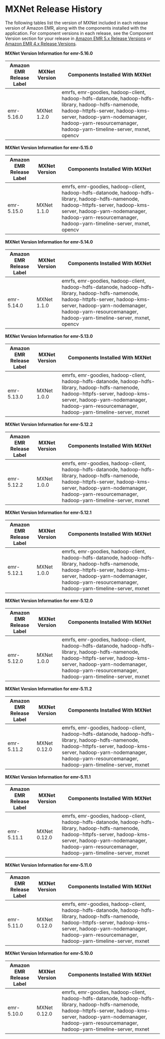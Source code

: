 # MXNet Release History<a name="MXNet-release-history"></a>

The following tables list the version of MXNet included in each release version of Amazon EMR, along with the components installed with the application\. For component versions in each release, see the Component Version section for your release in [Amazon EMR 5\.x Release Versions](emr-release-5x.md) or [Amazon EMR 4\.x Release Versions](emr-release-4x.md)\.


**MXNet Version Information for emr\-5\.16\.0**  

| Amazon EMR Release Label | MXNet Version | Components Installed With MXNet | 
| --- | --- | --- | 
| emr\-5\.16\.0 | MXNet 1\.2\.0 | emrfs, emr\-goodies, hadoop\-client, hadoop\-hdfs\-datanode, hadoop\-hdfs\-library, hadoop\-hdfs\-namenode, hadoop\-httpfs\-server, hadoop\-kms\-server, hadoop\-yarn\-nodemanager, hadoop\-yarn\-resourcemanager, hadoop\-yarn\-timeline\-server, mxnet, opencv | 


**MXNet Version Information for emr\-5\.15\.0**  

| Amazon EMR Release Label | MXNet Version | Components Installed With MXNet | 
| --- | --- | --- | 
| emr\-5\.15\.0 | MXNet 1\.1\.0 | emrfs, emr\-goodies, hadoop\-client, hadoop\-hdfs\-datanode, hadoop\-hdfs\-library, hadoop\-hdfs\-namenode, hadoop\-httpfs\-server, hadoop\-kms\-server, hadoop\-yarn\-nodemanager, hadoop\-yarn\-resourcemanager, hadoop\-yarn\-timeline\-server, mxnet, opencv | 


**MXNet Version Information for emr\-5\.14\.0**  

| Amazon EMR Release Label | MXNet Version | Components Installed With MXNet | 
| --- | --- | --- | 
| emr\-5\.14\.0 | MXNet 1\.1\.0 | emrfs, emr\-goodies, hadoop\-client, hadoop\-hdfs\-datanode, hadoop\-hdfs\-library, hadoop\-hdfs\-namenode, hadoop\-httpfs\-server, hadoop\-kms\-server, hadoop\-yarn\-nodemanager, hadoop\-yarn\-resourcemanager, hadoop\-yarn\-timeline\-server, mxnet, opencv | 


**MXNet Version Information for emr\-5\.13\.0**  

| Amazon EMR Release Label | MXNet Version | Components Installed With MXNet | 
| --- | --- | --- | 
| emr\-5\.13\.0 | MXNet 1\.0\.0 | emrfs, emr\-goodies, hadoop\-client, hadoop\-hdfs\-datanode, hadoop\-hdfs\-library, hadoop\-hdfs\-namenode, hadoop\-httpfs\-server, hadoop\-kms\-server, hadoop\-yarn\-nodemanager, hadoop\-yarn\-resourcemanager, hadoop\-yarn\-timeline\-server, mxnet | 


**MXNet Version Information for emr\-5\.12\.2**  

| Amazon EMR Release Label | MXNet Version | Components Installed With MXNet | 
| --- | --- | --- | 
| emr\-5\.12\.2 | MXNet 1\.0\.0 | emrfs, emr\-goodies, hadoop\-client, hadoop\-hdfs\-datanode, hadoop\-hdfs\-library, hadoop\-hdfs\-namenode, hadoop\-httpfs\-server, hadoop\-kms\-server, hadoop\-yarn\-nodemanager, hadoop\-yarn\-resourcemanager, hadoop\-yarn\-timeline\-server, mxnet | 


**MXNet Version Information for emr\-5\.12\.1**  

| Amazon EMR Release Label | MXNet Version | Components Installed With MXNet | 
| --- | --- | --- | 
| emr\-5\.12\.1 | MXNet 1\.0\.0 | emrfs, emr\-goodies, hadoop\-client, hadoop\-hdfs\-datanode, hadoop\-hdfs\-library, hadoop\-hdfs\-namenode, hadoop\-httpfs\-server, hadoop\-kms\-server, hadoop\-yarn\-nodemanager, hadoop\-yarn\-resourcemanager, hadoop\-yarn\-timeline\-server, mxnet | 


**MXNet Version Information for emr\-5\.12\.0**  

| Amazon EMR Release Label | MXNet Version | Components Installed With MXNet | 
| --- | --- | --- | 
| emr\-5\.12\.0 | MXNet 1\.0\.0 | emrfs, emr\-goodies, hadoop\-client, hadoop\-hdfs\-datanode, hadoop\-hdfs\-library, hadoop\-hdfs\-namenode, hadoop\-httpfs\-server, hadoop\-kms\-server, hadoop\-yarn\-nodemanager, hadoop\-yarn\-resourcemanager, hadoop\-yarn\-timeline\-server, mxnet | 


**MXNet Version Information for emr\-5\.11\.2**  

| Amazon EMR Release Label | MXNet Version | Components Installed With MXNet | 
| --- | --- | --- | 
| emr\-5\.11\.2 | MXNet 0\.12\.0 | emrfs, emr\-goodies, hadoop\-client, hadoop\-hdfs\-datanode, hadoop\-hdfs\-library, hadoop\-hdfs\-namenode, hadoop\-httpfs\-server, hadoop\-kms\-server, hadoop\-yarn\-nodemanager, hadoop\-yarn\-resourcemanager, hadoop\-yarn\-timeline\-server, mxnet | 


**MXNet Version Information for emr\-5\.11\.1**  

| Amazon EMR Release Label | MXNet Version | Components Installed With MXNet | 
| --- | --- | --- | 
| emr\-5\.11\.1 | MXNet 0\.12\.0 | emrfs, emr\-goodies, hadoop\-client, hadoop\-hdfs\-datanode, hadoop\-hdfs\-library, hadoop\-hdfs\-namenode, hadoop\-httpfs\-server, hadoop\-kms\-server, hadoop\-yarn\-nodemanager, hadoop\-yarn\-resourcemanager, hadoop\-yarn\-timeline\-server, mxnet | 


**MXNet Version Information for emr\-5\.11\.0**  

| Amazon EMR Release Label | MXNet Version | Components Installed With MXNet | 
| --- | --- | --- | 
| emr\-5\.11\.0 | MXNet 0\.12\.0 | emrfs, emr\-goodies, hadoop\-client, hadoop\-hdfs\-datanode, hadoop\-hdfs\-library, hadoop\-hdfs\-namenode, hadoop\-httpfs\-server, hadoop\-kms\-server, hadoop\-yarn\-nodemanager, hadoop\-yarn\-resourcemanager, hadoop\-yarn\-timeline\-server, mxnet | 


**MXNet Version Information for emr\-5\.10\.0**  

| Amazon EMR Release Label | MXNet Version | Components Installed With MXNet | 
| --- | --- | --- | 
| emr\-5\.10\.0 | MXNet 0\.12\.0 | emrfs, emr\-goodies, hadoop\-client, hadoop\-hdfs\-datanode, hadoop\-hdfs\-library, hadoop\-hdfs\-namenode, hadoop\-httpfs\-server, hadoop\-kms\-server, hadoop\-yarn\-nodemanager, hadoop\-yarn\-resourcemanager, hadoop\-yarn\-timeline\-server, mxnet | 